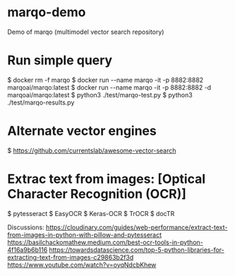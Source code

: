 # marqo-demo
Demo of marqo (multimodel vector search repository)




# Run simple query
$ docker rm -f marqo
$ docker run --name marqo -it -p 8882:8882 marqoai/marqo:latest
$ docker run --name marqo -it -p 8882:8882 -d marqoai/marqo:latest
$ python3 ./test/marqo-test.py
$ python3 ./test/marqo-results.py


# Alternate vector engines
$ https://github.com/currentslab/awesome-vector-search


# Extrac text from images: [Optical Character Recognition (OCR)]
$ pytesseract
$ EasyOCR
$ Keras-OCR
$ TrOCR
$ docTR

Discussions:
https://cloudinary.com/guides/web-performance/extract-text-from-images-in-python-with-pillow-and-pytesseract
https://basilchackomathew.medium.com/best-ocr-tools-in-python-4f16a9b6b116
https://towardsdatascience.com/top-5-python-libraries-for-extracting-text-from-images-c29863b2f3d
https://www.youtube.com/watch?v=oyqNdcbKhew


